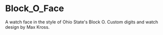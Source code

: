 # Block_O_Face
A watch face in the style of Ohio State's Block O. Custom digits and watch design by Max Kross.

